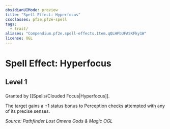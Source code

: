 ```yaml
---
obsidianUIMode: preview
title: "Spell Effect: Hyperfocus"
cssclasses: pf2e,pf2e-spell
tags:
  - trait/
aliases: "Compendium.pf2e.spell-effects.Item.qQLHPbUFASKFky1W"
license: OGL
---
```

# Spell Effect: Hyperfocus
## Level 1
### 






Granted by [[Spells/Clouded Focus|Hyperfocus]].

The target gains a +1 status bonus to Perception checks attempted with any of its precise senses.

*Source: Pathfinder Lost Omens Gods & Magic*
*OGL*
